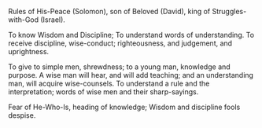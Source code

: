 Rules of His-Peace (Solomon), son of Beloved (David),
king of Struggles-with-God (Israel).

To know Wisdom and Discipline; 
To understand words of understanding.
To receive discipline, wise-conduct; 
righteousness, and judgement, and uprightness.

To give to simple men, shrewdness; 
to a young man, knowledge and purpose.
A wise man will hear, and will add teaching; 
and an understanding man, will acquire wise-counsels. To understand a rule and the interpretation; 
words of wise men and their sharp-sayings.

Fear of He-Who-Is, heading of knowledge; 
Wisdom and discipline fools despise. 
